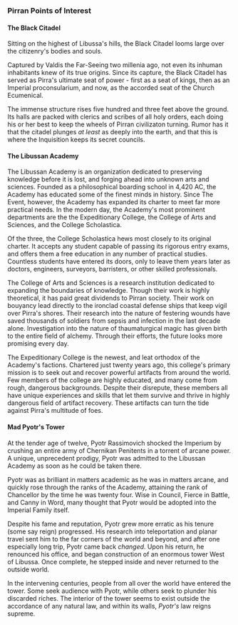 ### Pirran Points of Interest

#### The Black Citadel
Sitting on the highest of Libussa's hills, the Black Citadel looms large over the citizenry's bodies and souls.  

Captured by Valdis the Far-Seeing two millenia ago, not even its inhuman inhabitants knew of its true origins.  Since its capture, the Black Citadel has served as Pirra's ultimate seat of power - first as a seat of kings, then as an Imperial proconsularium, and now, as the accorded seat of the Church Ecumenical.

The immense structure rises five hundred and three feet above the ground.  Its halls are packed with clerics and scribes of all holy orders, each doing his or her best to keep the wheels of Pirran civilizaton turning.  Rumor has it that the citadel plunges *at least* as deeply into the earth, and that this is where the Inquisition keeps its secret councils.

#### The Libussan Academy
The Libussan Academy is an organization dedicated to preserving knowledge before it is lost, and forging ahead into unknown arts and sciences.  Founded as a philosophical boarding school in 4,420 AC, the Academy has educated some of the finest minds in history.  Since The Event, however, the Academy has expanded its charter to meet far more practical needs.  In the modern day, the Academy's most prominent departments are the the Expeditionary College, the College of Arts and Sciences, and the College Scholastica.  

Of the three, the College Scholastica hews most closely to its original charter.  It accepts any student capable of passing its rigorous entry exams, and offers them a free education in any number of practical studies.  Countless students have entered its doors, only to leave them years later as doctors, engineers, surveyors, barristers, or other skilled professionals.

The College of Arts and Sciences is a research institution dedicated to expanding the boundaries of knowledge.  Though their work is highly theoretical, it has paid great dividends to Pirran society.  Their work on bouyancy lead directly to the ironclad coastal defense ships that keep vigil over Pirra's shores.  Their research into the nature of festering wounds have saved thousands of soldiers from sepsis and infection in the last decade alone.  Investigation into the nature of thaumaturgical magic has given birth to the entire field of alchemy.  Through their efforts, the future looks more promising every day.

The Expeditionary College is the newest, and leat orthodox of the Academy's factions.  Chartered just twenty years ago, this college's primary mission is to seek out and recover powerful artifacts from around the world.  Few members of the college are highly educated, and many come from rough, dangerous backgrounds.  Despite their disrepute, these members all have unique experiences and skills that let them survive and thrive in highly dangerous field of artifact recovery.  These artifacts can turn the tide against Pirra's multitude of foes.

#### Mad Pyotr's Tower
At the tender age of twelve, Pyotr Rassimovich shocked the Imperium by crushing an entire army of Chernikan Penitents in a torrent of arcane power.  A unique, unprecedent prodigy, Pyotr was admitted to the Libussan Academy as soon as he could be taken there.  

Pyotr was as brilliant in matters academic as he was in matters arcane, and quickly rose through the ranks of the Academy, attaining the rank of Chancellor by the time he was twenty four.  Wise in Council, Fierce in Battle, and Canny in Word, many thought that Pyotr would be adopted into the Imperial Family itself.

Despite his fame and reputation, Pyotr grew more erratic as his tenure (some say reign) progressed.  His research into teleportation and planar travel sent him to the far corners of the world and beyond, and after one especially long trip, Pyotr came back *changed*.  Upon his return, he renounced his office, and began construction of an enormous tower West of Libussa.  Once complete, he stepped inside and never returned to the outside world.

In the intervening centuries, people from all over the world have entered the tower.  Some seek audience with Pyotr, while others seek to plunder his discarded riches.  The interior of the tower seems to exist outside the accordance of any natural law, and within its walls, *Pyotr's* law reigns supreme.